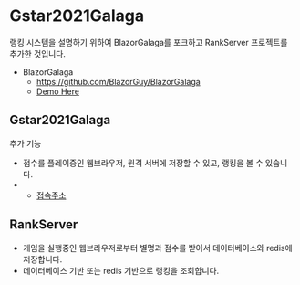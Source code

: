 # Gstar2021Galaga

랭킹 시스템을 설명하기 위하여  BlazorGalaga를 포크하고 RankServer 프로젝트를 추가한 것입니다. 

* BlazorGalaga 
  * https://github.com/BlazorGuy/BlazorGalaga
  * [Demo Here](https://blazorguy.net/Blazor/BlazorGalaga/)

## Gstar2021Galaga

추가 기능

* 점수를 플레이중인 웹브라우저, 원격 서버에 저장할 수 있고, 랭킹을 볼 수 있습니다. 
* * [접속주소](http://20.194.45.198/)

## RankServer

* 게임을 실행중인 웹브라우저로부터 별명과 점수를 받아서 데이터베이스와 redis에 저장합니다.
* 데이터베이스 기반 또는 redis 기반으로 랭킹을 조회합니다. 





  


